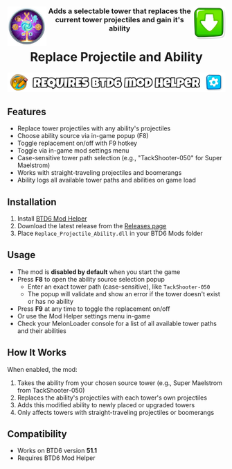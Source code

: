<h1 align="center">
<a href="https://github.com/Myself/Replace_Projectile_Ability/releases/latest/download/Replace_Projectile_Ability.dll">
    <img align="left" alt="Icon" height="90" src="Icon.png">
    <img align="right" alt="Download" height="75" src="https://raw.githubusercontent.com/gurrenm3/BTD-Mod-Helper/master/BloonsTD6%20Mod%20Helper/Resources/DownloadBtn.png">
</a>

</h1>
<h3 align="center">Adds a selectable tower that replaces the current tower projectiles and gain it's ability</h3>
<h1 align="center">Replace Projectile and Ability</h1>


[![Requires BTD6 Mod Helper](https://raw.githubusercontent.com/gurrenm3/BTD-Mod-Helper/master/banner.png)](https://github.com/gurrenm3/BTD-Mod-Helper#readme)

## Features

- Replace tower projectiles with any ability's projectiles
- Choose ability source via in-game popup (F8)
- Toggle replacement on/off with F9 hotkey
- Toggle via in-game mod settings menu
- Case-sensitive tower path selection (e.g., "TackShooter-050" for Super Maelstrom)
- Works with straight-traveling projectiles and boomerangs
- Ability logs all available tower paths and abilities on game load

## Installation

1. Install [BTD6 Mod Helper](https://github.com/gurrenm3/BTD-Mod-Helper#readme)
2. Download the latest release from the [Releases page](https://github.com/Myself/Replace_Projectile_Ability/releases)
3. Place `Replace_Projectile_Ability.dll` in your BTD6 Mods folder

## Usage

- The mod is **disabled by default** when you start the game
- Press **F8** to open the ability source selection popup
  - Enter an exact tower path (case-sensitive), like `TackShooter-050`
  - The popup will validate and show an error if the tower doesn't exist or has no ability
- Press **F9** at any time to toggle the replacement on/off
- Or use the Mod Helper settings menu in-game
- Check your MelonLoader console for a list of all available tower paths and their abilities

## How It Works

When enabled, the mod:
1. Takes the ability from your chosen source tower (e.g., Super Maelstrom from TackShooter-050)
2. Replaces the ability's projectiles with each tower's own projectiles
3. Adds this modified ability to newly placed or upgraded towers
4. Only affects towers with straight-traveling projectiles or boomerangs

## Compatibility

- Works on BTD6 version **51.1**
- Requires BTD6 Mod Helper
